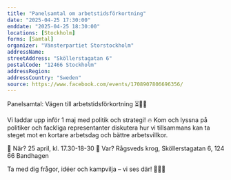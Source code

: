 ```yaml
---
title: "Panelsamtal om arbetstidsförkortning"
date: "2025-04-25 17:30:00"
enddate: "2025-04-25 18:30:00"
locations: [Stockholm]
forms: [Samtal]
organizer: "Vänsterpartiet Storstockholm"
addressName: 
streetAddress: "Sköllerstagatan 6"
postalCode: "12466 Stockholm"
addressRegion:
addressCountry: "Sweden"
source: https://www.facebook.com/events/1708907806696356/
---
```

Panelsamtal: Vägen till arbetstidsförkortning ⏳✊🏽

Vi laddar upp inför 1 maj med politik och strategi! 🔥 
Kom och lyssna på politiker och fackliga representanter diskutera hur vi tillsammans kan ta steget mot en kortare arbetsdag och bättre arbetsvillkor.
 
📅 När? 25 april, kl. 17.30-18-30
📍 Var? Rågsveds krog, Sköllerstagatan 6, 124 66 Bandhagen
 
Ta med dig frågor, idéer och kampvilja – vi ses där! ✊🏽🚩

